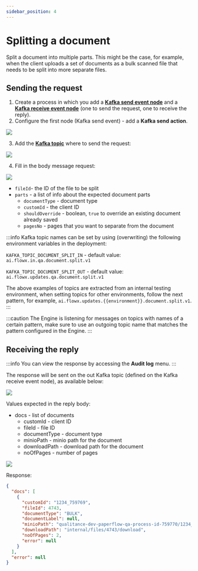 ```yaml
---
sidebar_position: 4
---
```


# Splitting a document

Split a document into multiple parts. This might be the case, for example, when the client uploads a set of documents as a bulk scanned file that needs to be split into more separate files.


## Sending the request

1. Create a process in which you add a [**Kafka send event node**](../../../../../building-blocks/node/message-send-received-task-node.md#configuring-a-message-send-task-node) and a [**Kafka receive event node**](../../../../../building-blocks/node/message-send-received-task-node.md#configuring-a-message-receive-task-node) (one to send the request, one to receive the reply).
2. Configure the first node (Kafka send event) - add a **Kafka send action**.

![](https://s3.eu-west-1.amazonaws.com/docx.flowx.ai/3.1/kafka_split_action.png)

3. Add the [**Kafka topic**](../../../plugins-setup-guide/documents-plugin-setup/documents-plugin-setup.md#kafka-configuration) where to send the request:

![](https://s3.eu-west-1.amazonaws.com/docx.flowx.ai/3.1/kafka_split_topic.png)

4. Fill in the body message request:

![](https://s3.eu-west-1.amazonaws.com/docx.flowx.ai/3.1/split_doc_body.png)

* `fileId`- the ID of the file to be split
* `parts` - a list of info about the expected document parts
  * `documentType` - document type
  * `customId` - the client ID
  * `shouldOverride` - boolean, `true` to override an existing document already saved
  * `pagesNo` - pages that you want to separate from the document

:::info
Kafka topic names can be set by using (overwriting) the following environment variables in the deployment:

`KAFKA_TOPIC_DOCUMENT_SPLIT_IN` - default value: `ai.flowx.in.qa.document.split.v1`

`KAFKA_TOPIC_DOCUMENT_SPLIT_OUT` - default value: `ai.flowx.updates.qa.document.split.v1`

The above examples of topics are extracted from an internal testing environment, when setting topics for other environments, follow the next pattern, for example, `ai.flowx.updates.{{environment}}.document.split.v1`.
:::

:::caution
The Engine is listening for messages on topics with names of a certain pattern, make sure to use an outgoing topic name that matches the pattern configured in the Engine.
:::

## Receiving the reply

:::info
You can view the response by accessing the **Audit log** menu.
:::


The response will be sent on the out Kafka topic (defined on the Kafka receive event node), as available below:

![](https://s3.eu-west-1.amazonaws.com/docx.flowx.ai/3.1/split_updates.png)

Values expected in the reply body:

* docs - list of documents
  * customId - client ID
  * fileId - file ID
  * documentType - document type
  * minioPath - minio path for the document
  * downloadPath - download path for the document
  * noOfPages - number of pages

![](https://s3.eu-west-1.amazonaws.com/docx.flowx.ai/3.1/split_doc_reply.png)

Response:

```json
{
  "docs": [
    {
      "customId": "1234_759769",
      "fileId": 4743,
      "documentType": "BULK",
      "documentLabel": null,
      "minioPath": "qualitance-dev-paperflow-qa-process-id-759770/1234_759769/4743_BULK.pdf",
      "downloadPath": "internal/files/4743/download",
      "noOfPages": 2,
      "error": null
    }
  ],
  "error": null
}
```